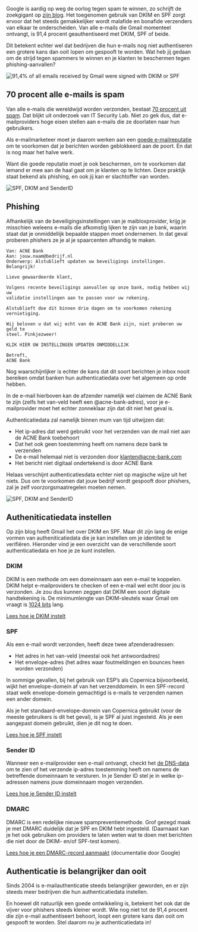 Google is aardig op weg de oorlog tegen spam te winnen, zo schrijft de
zoekgigant op [zijn
blog](http://googleonlinesecurity.blogspot.nl/2013/12/internet-wide-efforts-to-fight-email.html).
Het toegenomen gebruik van DKIM en SPF zorgt ervoor dat het steeds
gemakkelijker wordt malafide en bonafide verzenders van elkaar te
onderscheiden. Van alle e-mails die Gmail momenteel ontvangt, is 91,4
procent geauthentiseerd met DKIM, SPF of beide.

Dit betekent echter wel dat bedrijven die hun e-mails nog niet
authentiseren een grotere kans dan ooit lopen om gespooft te worden. Wat
heb jij gedaan om de strijd tegen spammers te winnen en je klanten te
beschermen tegen phishing-aanvallen?

![91,4% of all emails received by Gmail were signed with DKIM or
SPF](articlesblog/dkim-spf-signing.jpg "91,4% of all emails received by Gmail were signed with DKIM or SPF")

70 procent alle e-mails is spam
-------------------------------

Van alle e-mails die wereldwijd worden verzonden, bestaat [70 procent
uit
spam](http://www.securelist.com/en/analysis/204792297/Spam_in_Q2_2013).
Dat blijkt uit onderzoek van IT Security Lab. Niet zo gek dus, dat
e-mailproviders hoge eisen stellen aan e-mails die ze doorlaten naar hun
gebruikers.

Als e-mailmarketeer moet je daarom werken aan een [goede
e-mailreputatie](./email-reputation.md "Hoe bnouw je e-mailreputatie op")
om te voorkomen dat je berichten worden geblokkeerd aan de poort. En dat
is nog maar het halve werk.

Want die goede reputatie moet je ook beschermen, om te voorkomen dat
iemand er mee aan de haal gaat om je klanten op te lichten. Deze
praktijk staat bekend als phishing, en ook jij kan er slachtoffer van
worden.

![SPF, DKIM and
SenderID](articlesblog/deliverability-copernica.jpg "SPF, DKIM and SenderID")

Phishing
--------

Afhankelijk van de beveiligingsinstellingen van je maibloxprovider,
krijg je misschien weleens e-mails die afkomstig lijken te zijn van je
bank, waarin staat dat je onmiddellijk bepaalde stappen moet ondernemen.
In dat geval proberen phishers ze je al je spaarcenten afhandig te
maken.

    Van: ACNE Bank 
    Aan: jouw.naam@bedrijf.nl
    Onderwerp: Alstublieft updaten uw beveiligings instellingen. Belangrijk!

    Lieve gewaardeerde klant, 

    Volgens recente beveiligings aanvallen op onze bank, nodig hebben wij uw 
    validatie instellingen aan te passen voor uw rekening. 

    Alstublieft doe dit binnen drie dagen om te voorkomen rekening vernietiging. 

    Wij beloven u dat wij echt van de ACNE Bank zijn, niet proberen uw geld te 
    steel. Pinkjezweer!

    KLIK HIER UW INSTELLINGEN UPDATEN ONMIDDELLIJK 

    Betreft, 
    ACNE Bank

Nog waarschijnlijker is echter de kans dat dit soort berichten je inbox
nooit bereiken omdat banken hun authenticatiedata over het algemeen op
orde hebben.

In de e-mail hierboven kan de afzender namelijk wel claimen de ACNE Bank
te zijn (zelfs het van-veld heeft een @acne-bank-adres), voor je
e-mailprovider moet het echter zonneklaar zijn dat dit niet het geval
is.

Authenticatiedata zal namelijk binnen mum van tijd uitwijzen dat:

-   Het ip-adres dat werd gebruikt voor het verzenden van de mail niet
    aan de ACNE Bank toebehoort
-   Dat het ook geen toestemming heeft om namens deze bank te verzenden
-   De e-mail helemaal niet is verzonden door klanten@acne-bank.com
-   Het bericht niet digitaal ondertekend is door ACNE Bank

Helaas verschijnt authenticatiesdata echter niet op magische wijze uit
het niets. Dus om te voorkomen dat jouw bedrijf wordt gespooft door
phishers, zal je zelf voorzorgsmaatregelen moeten nemen.

![SPF, DKIM and
SenderID](articlesblog/senderid-spf-dkim-email-copernica.jpg "SPF, DKIM and SenderID")

Autheniticatiedata instellen
----------------------------

Op zijn blog heeft Gmail het over DKIM en SPF. Maar dit zijn lang de
enige vormen van autheniticatiedata die je kan instellen om je
identiteit te verifiëren. Hieronder vind je een overzicht van de
verschillende soort authenticatiedata en hoe je ze kunt instellen.

### DKIM

DKIM is een methode om een domeinnaam aan een e-mail te koppelen. DKIM
helpt e-mailproviders te checken of een e-mail wel echt door jou is
verzonden. Je zou dus kunnen zeggen dat DKIM een soort digitale
handtekening is. De minimumlengte van DKIM-sleutels waar Gmail om vraagt
is [1024 bits](https://support.google.com/a/answer/174124) lang.

[Lees hoe je DKIM
instelt](./signing-your-emails-with-dkim.md "Lees hoe je DKIM instelt")

### SPF

Als een e-mail wordt verzonden, heeft deze twee afzenderadressen:

-   Het adres in het van-veld (meestal ook het antwoordadres)
-   Het envelope-adres (het adres waar foutmeldingen en bounces heen
    worden verzonden)

In sommige gevallen, bij het gebruik van ESP’s als Copernica
bijvoorbeeld, wijkt het envelope-domein af van het verzenddomein. In een
SPF-record staat welk envelope-domein gemachtigd is e-mails te verzenden
namen een ander domein.

Als je het standaard-envelope-domein van Copernica gebruikt (voor de
meeste gebruikers is dit het geval), is je SPF al juist ingesteld. Als
je een aangepast domein gebruikt, dien je dit nog te doen.

[Lees hoe je SPF
instelt](https://www.copernica.com/nl/ondersteuning/eigen-envelope-domein-gebruiken-en-instellen-spf-voor-dit-domein "Lees hoe je SPF instelt")

### Sender ID

Wanneer een e-mailprovider een e-mail ontvangt, checkt het [de
DNS-data](https://www.copernica.com/nl/blog/dns-gegevens-wat-zijn-dat "Wat zijn DNS-data?")
om te zien of het verzende ip-adres toestemming heeft om namens de
betreffende domeinnaam te versturen. In je Sender ID stel je in welke
ip-adressen namens jouw domeinnaam mogen verzenden.

[Lees hoe je Sender ID
instelt](./setup-sender-id.md "Lees hoe je Sender ID instelt")

### DMARC

DMARC is een redelijke nieuwe spampreventiemethode. Grof gezegd maak je
met DMARC duidelijk dat je SPF en DKIM hebt ingesteld. (Daarnaast kan je
het ook gebruiken om providers te laten weten wat te doen met berichten
die niet door de DKIM- en/of SPF-test komen).

[Lees hoe je een DMARC-record
aanmaakt](https://support.google.com/a/answer/2466563?hl=en)
(documentatie door Google)

Authenticatie is belangrijker dan ooit
--------------------------------------

Sinds 2004 is e-mailauthenticatie steeds belangrijker geworden, en er
zijn steeds meer bedrijven die hun authenticatiedata instellen.

En hoewel dit natuurlijk een goede ontwikkeling is, betekent het ook dat
de vijver voor phishers steeds kleiner wordt. Wie nog niet tot de 91,4
procent die zijn e-mail authentiseert behoort, loopt een grotere kans
dan ooit om gespooft te worden. Stel daarom nu je authenticatiedata in!

